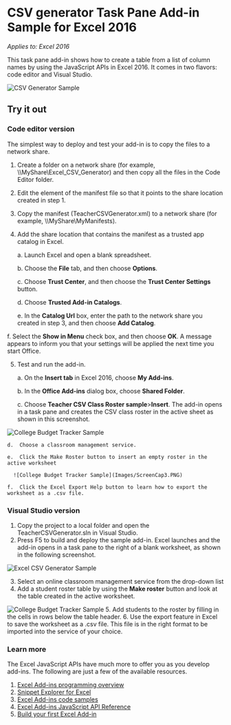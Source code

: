 # CSV generator Task Pane Add-in Sample for Excel 2016

_Applies to: Excel 2016_

This task pane add-in shows how to create a table from a list of column names by using the JavaScript APIs in Excel 2016. It comes in two flavors: code editor and Visual Studio.

![CSV Generator Sample](Images/ScreenCap1.PNG)

## Try it out
### Code editor version

The simplest way to deploy and test your add-in is to copy the files to a network share.

1.  Create a folder on a network share (for example, \\\MyShare\Excel_CSV_Generator) and then copy all the files in the Code Editor folder. 
2.  Edit the <SourceLocation> element of the manifest file so that it points to the share location created in step 1. 
3.  Copy the manifest (TeacherCSVGenerator.xml) to a network share (for example, \\\MyShare\MyManifests).
4.  Add the share location that contains the manifest as a trusted app catalog in Excel.

    a.  Launch Excel and open a blank spreadsheet.  
    
    b.  Choose the **File** tab, and then choose **Options**.
    
    c.  Choose **Trust Center**, and then choose the **Trust Center Settings** button.
    
    d.  Choose **Trusted Add-in Catalogs**.
    
    e.  In the **Catalog Url** box, enter the path to the network share you created in step 3, and then choose **Add Catalog**.
    
   f.  Select the **Show in Menu** check box, and then choose **OK**. A message appears to inform you that your settings will be applied the next time you start Office. 
        
5.  Test and run the add-in. 

    a.  On the **Insert tab** in Excel 2016, choose **My Add-ins**. 
    
    b.  In the **Office Add-ins** dialog box, choose **Shared Folder**.
    
    c.  Choose **Teacher CSV Class Roster sample**>**Insert**. The add-in opens in a task pane and creates the CSV class roster in the active sheet as shown in this screenshot. 
      
   ![College Budget Tracker Sample](Images/ScreenCap2.PNG) 

    d.  Choose a classroom management service.
    
    e.  Click the Make Roster button to insert an empty roster in the active worksheet  
    
      ![College Budget Tracker Sample](Images/ScreenCap3.PNG) 
      
    f.  Click the Excel Export Help button to learn how to export the worksheet as a .csv file.  
  
    
### Visual Studio version
1.  Copy the project to a local folder and open the TeacherCSVGenerator.sln in Visual Studio.
2.  Press F5 to build and deploy the sample add-in. Excel launches and the add-in opens in a task pane to the right of a blank worksheet, as shown in the following screenshot. 
        
  ![Excel CSV Generator Sample](Images/ScreenCap1.PNG) 

3.  Select an online classroom management service from the drop-down list
4.  Add a student roster table by using the **Make roster** button and look at the table created in the active worksheet.

  ![College Budget Tracker Sample](Images/ScreenCap3.PNG) 
5.  Add students to the roster by filling in the cells in rows below the table header.
6.  Use the export feature in Excel to save the worksheet as a .csv file. This file is in the right format to be imported into the service of your choice.


### Learn more

The Excel JavaScript APIs have much more to offer you as you develop add-ins. The following are just a few of the available resources. 

1.  [Excel Add-ins programming overview](https://github.com/OfficeDev/office-js-docs/blob/master/excel/excel-add-ins-programming-overview.md)
2.  [Snippet Explorer for Excel](http://officesnippetexplorer.azurewebsites.net/#/snippets/excel)
3.  [Excel Add-ins code samples](https://github.com/OfficeDev/office-js-docs/blob/master/excel/excel-add-ins-code-samples.md) 
4.  [Excel Add-ins JavaScript API Reference](https://github.com/OfficeDev/office-js-docs/blob/master/excel/excel-add-ins-javascript-reference.md)
5.  [Build your first Excel Add-in](https://github.com/OfficeDev/office-js-docs/blob/master/excel/build-your-first-excel-add-in.md)
